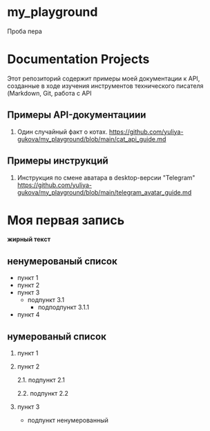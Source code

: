 # my_playground
Проба пера
# Documentation Projects
Этот репозиторий содержит примеры моей документации к API, созданные в ходе изучения инструментов технического писателя (Markdown, Git, работа с API

## Примеры API-документациии ##
1. Один случайный факт о котах.
   https://github.com/yuliya-gukova/my_playground/blob/main/cat_api_guide.md

## Примеры инструкций ##
1. Инструкция по смене аватара в desktop-версии "Telegram"
   https://github.com/yuliya-gukova/my_playground/blob/main/telegram_avatar_guide.md

# Моя первая запись
**жирный текст**

## ненумерованый список ##
- пункт 1
- пункт 2
- пункт 3
  - подпункт 3.1
    - подподпункт 3.1.1
- пункт 4

## нумерованый список ##
1. пункт 1
2. пункт 2
   
   2.1. подпункт 2.1
   
   2.2. подпункт 2.2
4. пункт 3
   - подпункт ненумерованный
     
  
